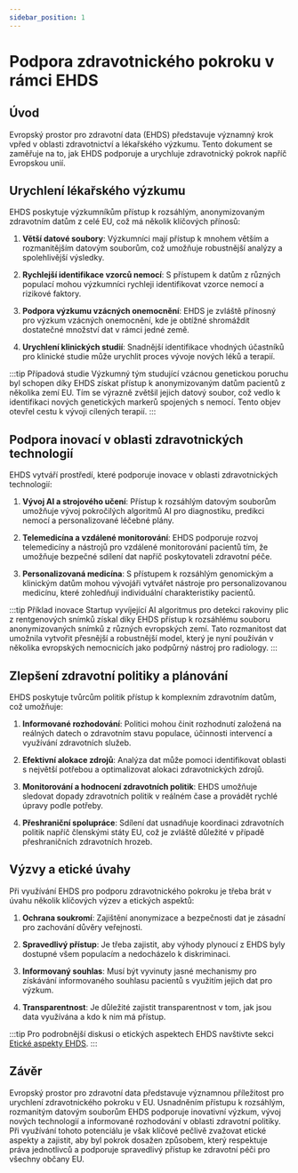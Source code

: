```yaml
---
sidebar_position: 1
---
```


# Podpora zdravotnického pokroku v rámci EHDS

## Úvod

Evropský prostor pro zdravotní data (EHDS) představuje významný krok vpřed v oblasti zdravotnictví a lékařského výzkumu. Tento dokument se zaměřuje na to, jak EHDS podporuje a urychluje zdravotnický pokrok napříč Evropskou unií.

## Urychlení lékařského výzkumu

EHDS poskytuje výzkumníkům přístup k rozsáhlým, anonymizovaným zdravotním datům z celé EU, což má několik klíčových přínosů:

1. **Větší datové soubory**: Výzkumníci mají přístup k mnohem větším a rozmanitějším datovým souborům, což umožňuje robustnější analýzy a spolehlivější výsledky.

2. **Rychlejší identifikace vzorců nemocí**: S přístupem k datům z různých populací mohou výzkumníci rychleji identifikovat vzorce nemocí a rizikové faktory.

3. **Podpora výzkumu vzácných onemocnění**: EHDS je zvláště přínosný pro výzkum vzácných onemocnění, kde je obtížné shromáždit dostatečné množství dat v rámci jedné země.

4. **Urychlení klinických studií**: Snadnější identifikace vhodných účastníků pro klinické studie může urychlit proces vývoje nových léků a terapií.

:::tip Případová studie
Výzkumný tým studující vzácnou genetickou poruchu byl schopen díky EHDS získat přístup k anonymizovaným datům pacientů z několika zemí EU. Tím se výrazně zvětšil jejich datový soubor, což vedlo k identifikaci nových genetických markerů spojených s nemocí. Tento objev otevřel cestu k vývoji cílených terapií.
:::

## Podpora inovací v oblasti zdravotnických technologií

EHDS vytváří prostředí, které podporuje inovace v oblasti zdravotnických technologií:

1. **Vývoj AI a strojového učení**: Přístup k rozsáhlým datovým souborům umožňuje vývoj pokročilých algoritmů AI pro diagnostiku, predikci nemocí a personalizované léčebné plány.

2. **Telemedicína a vzdálené monitorování**: EHDS podporuje rozvoj telemedicíny a nástrojů pro vzdálené monitorování pacientů tím, že umožňuje bezpečné sdílení dat napříč poskytovateli zdravotní péče.

3. **Personalizovaná medicína**: S přístupem k rozsáhlým genomickým a klinickým datům mohou vývojáři vytvářet nástroje pro personalizovanou medicínu, které zohledňují individuální charakteristiky pacientů.

:::tip Příklad inovace
Startup vyvíjející AI algoritmus pro detekci rakoviny plic z rentgenových snímků získal díky EHDS přístup k rozsáhlému souboru anonymizovaných snímků z různých evropských zemí. Tato rozmanitost dat umožnila vytvořit přesnější a robustnější model, který je nyní používán v několika evropských nemocnicích jako podpůrný nástroj pro radiology.
:::

## Zlepšení zdravotní politiky a plánování

EHDS poskytuje tvůrcům politik přístup k komplexním zdravotním datům, což umožňuje:

1. **Informované rozhodování**: Politici mohou činit rozhodnutí založená na reálných datech o zdravotním stavu populace, účinnosti intervencí a využívání zdravotních služeb.

2. **Efektivní alokace zdrojů**: Analýza dat může pomoci identifikovat oblasti s největší potřebou a optimalizovat alokaci zdravotnických zdrojů.

3. **Monitorování a hodnocení zdravotních politik**: EHDS umožňuje sledovat dopady zdravotních politik v reálném čase a provádět rychlé úpravy podle potřeby.

4. **Přeshraniční spolupráce**: Sdílení dat usnadňuje koordinaci zdravotních politik napříč členskými státy EU, což je zvláště důležité v případě přeshraničních zdravotních hrozeb.

## Výzvy a etické úvahy

Při využívání EHDS pro podporu zdravotnického pokroku je třeba brát v úvahu několik klíčových výzev a etických aspektů:

1. **Ochrana soukromí**: Zajištění anonymizace a bezpečnosti dat je zásadní pro zachování důvěry veřejnosti.

2. **Spravedlivý přístup**: Je třeba zajistit, aby výhody plynoucí z EHDS byly dostupné všem populacím a nedocházelo k diskriminaci.

3. **Informovaný souhlas**: Musí být vyvinuty jasné mechanismy pro získávání informovaného souhlasu pacientů s využitím jejich dat pro výzkum.

4. **Transparentnost**: Je důležité zajistit transparentnost v tom, jak jsou data využívána a kdo k nim má přístup.

:::tip
Pro podrobnější diskusi o etických aspektech EHDS navštivte sekci [Etické aspekty EHDS](../ethical-considerations/eticke-aspekty.md).
:::

## Závěr

Evropský prostor pro zdravotní data představuje významnou příležitost pro urychlení zdravotnického pokroku v EU. Usnadněním přístupu k rozsáhlým, rozmanitým datovým souborům EHDS podporuje inovativní výzkum, vývoj nových technologií a informované rozhodování v oblasti zdravotní politiky. Při využívání tohoto potenciálu je však klíčové pečlivě zvažovat etické aspekty a zajistit, aby byl pokrok dosažen způsobem, který respektuje práva jednotlivců a podporuje spravedlivý přístup ke zdravotní péči pro všechny občany EU.